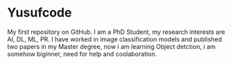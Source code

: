 # Yusufcode
My first repository on GitHub.
I am a PhD Student, my research interests are AI, DL, ML, PR. I have worked in image classification models and published two papers in my Master degree, now i am learning Object detction, i am somehow biginner, need for help and coolaboration.

